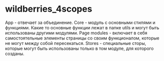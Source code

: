 # wildberries_4scopes

App - отвечает за объединение.
Core - модуль с основными стилями и функциями. Какие то основные функции лежат в папке utils и могут быть использованы другими модулями.
Page modules - включает в себя самостоятельные элементы страницы со своим функционалом, которые не могут между собой пересекаться.
Stores - специальные сторы, которые могут быть использованы только в том модуле, для которого созданы.